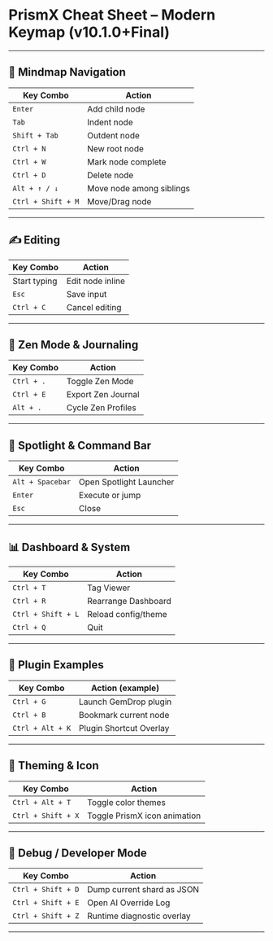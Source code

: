 # PrismX Cheat Sheet – Modern Keymap (v10.1.0+Final)

---

## 🧠 Mindmap Navigation

| Key Combo       | Action                       |
|------------------|------------------------------|
| `Enter`          | Add child node               |
| `Tab`            | Indent node                  |
| `Shift + Tab`    | Outdent node                 |
| `Ctrl + N`       | New root node                |
| `Ctrl + W`       | Mark node complete           |
| `Ctrl + D`       | Delete node                  |
| `Alt + ↑ / ↓`    | Move node among siblings     |
| `Ctrl + Shift + M` | Move/Drag node             |

---

## ✍ Editing

| Key Combo       | Action                       |
|------------------|------------------------------|
| Start typing     | Edit node inline             |
| `Esc`            | Save input                   |
| `Ctrl + C`       | Cancel editing               |

---

## 🧘 Zen Mode & Journaling

| Key Combo       | Action                       |
|------------------|------------------------------|
| `Ctrl + .`       | Toggle Zen Mode              |
| `Ctrl + E`       | Export Zen Journal           |
| `Alt + .`        | Cycle Zen Profiles           |

---

## 🔭 Spotlight & Command Bar

| Key Combo       | Action                       |
|------------------|------------------------------|
| `Alt + Spacebar` | Open Spotlight Launcher      |
| `Enter`          | Execute or jump              |
| `Esc`            | Close                        |

---

## 📊 Dashboard & System

| Key Combo           | Action                         |
|---------------------|--------------------------------|
| `Ctrl + T`          | Tag Viewer                     |
| `Ctrl + R`          | Rearrange Dashboard            |
| `Ctrl + Shift + L`  | Reload config/theme            |
| `Ctrl + Q`          | Quit                           |

---

## 🔌 Plugin Examples

| Key Combo         | Action (example)                |
|--------------------|-------------------------------|
| `Ctrl + G`         | Launch GemDrop plugin         |
| `Ctrl + B`         | Bookmark current node         |
| `Ctrl + Alt + K`   | Plugin Shortcut Overlay       |

---

## 🎨 Theming & Icon

| Key Combo         | Action                          |
|--------------------|---------------------------------|
| `Ctrl + Alt + T`   | Toggle color themes             |
| `Ctrl + Shift + X` | Toggle PrismX icon animation    |

---

## 🧪 Debug / Developer Mode

| Key Combo          | Action                         |
|--------------------|--------------------------------|
| `Ctrl + Shift + D` | Dump current shard as JSON     |
| `Ctrl + Shift + E` | Open AI Override Log           |
| `Ctrl + Shift + Z` | Runtime diagnostic overlay     |

---
